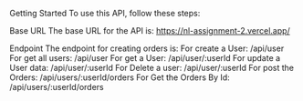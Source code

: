Getting Started
To use this API, follow these steps:

Base URL
The base URL for the API is: https://nl-assignment-2.vercel.app/

Endpoint
The endpoint for creating orders is:
For create a User: /api/user
For get all users: /api/user
For get a User: /api/user/:userId
For update a User data: /api/user/:userId
For Delete a user: /api/user/:userId
For post the Orders: /api/users/:userId/orders
For Get the Orders By Id: /api/users/:userId/orders
